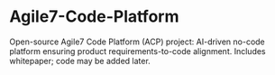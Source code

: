 # Agile7-Code-Platform
Open-source Agile7 Code Platform (ACP) project: AI-driven no-code platform ensuring product requirements-to-code alignment. Includes whitepaper; code may be added later.
